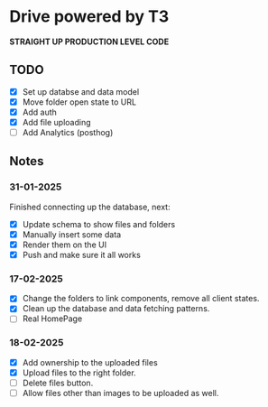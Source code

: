 # Drive powered by T3

**STRAIGHT UP PRODUCTION LEVEL CODE**

## TODO

- [x] Set up databse and data model
- [x] Move folder open state to URL
- [x] Add auth
- [x] Add file uploading
- [ ] Add Analytics (posthog)

## Notes

### 31-01-2025

Finished connecting up the database, next:
- [x] Update schema to show files and folders
- [x] Manually insert some data
- [x] Render them on the UI
- [x] Push and make sure it all works

### 17-02-2025

- [x] Change the folders to link components, remove all client states.
- [X] Clean up the database and data fetching patterns.
- [ ] Real HomePage

### 18-02-2025

- [x] Add ownership to the uploaded files
- [x] Upload files to the right folder.
- [ ] Delete files button.
- [ ] Allow files other than images to be uploaded as well.